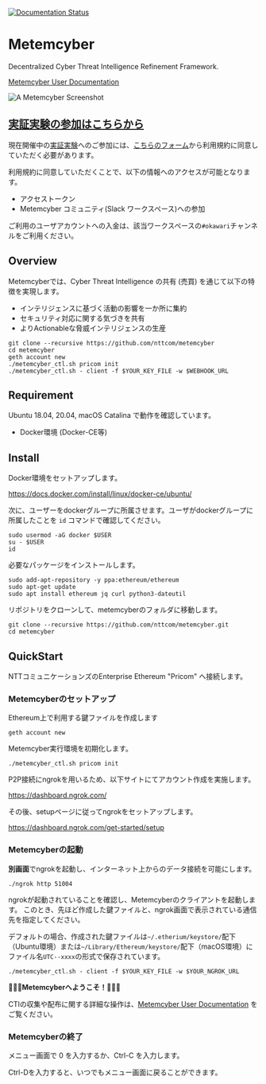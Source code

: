 [![Documentation Status](https://readthedocs.org/projects/metemcyber/badge/?version=latest)](https://metemcyber.readthedocs.io/ja/latest/?badge=latest)

# Metemcyber

Decentralized Cyber Threat Intelligence Refinement Framework.

[Metemcyber User Documentation](https://docs.google.com/document/d/1RL_0hDulTSuogskajhyv--eHGTsOiO6g2WLE4nTned4/edit?usp=sharing)

![A Metemcyber Screenshot](screenshot.png)

## [実証実験の参加はこちらから](https://forms.office.com/Pages/ResponsePage.aspx?id=Mu8pprpnpkeOs-xDk1ZE_FdfnH75qvpDtqTkNo9NCzRUN1hRM1lIVVZCTUU3V1VJVjhFWEtQSDFMNy4u)

現在開催中の[実証実験](https://www.ntt.com/about-us/press-releases/news/article/2020/1006_2.html)へのご参加には、[こちらのフォーム](https://forms.office.com/Pages/ResponsePage.aspx?id=Mu8pprpnpkeOs-xDk1ZE_FdfnH75qvpDtqTkNo9NCzRUN1hRM1lIVVZCTUU3V1VJVjhFWEtQSDFMNy4u)から利用規約に同意していただく必要があります。

利用規約に同意していただくことで、以下の情報へのアクセスが可能となります。

 - アクセストークン
 - Metemcyber コミュニティ(Slack ワークスペース)への参加

ご利用のユーザアカウントへの入金は、該当ワークスペースの`#okawari`チャンネルをご利用ください。

## Overview

Metemcyberでは、Cyber Threat Intelligence の共有 (売買) を通じて以下の特徴を実現します。

- インテリジェンスに基づく活動の影響を一か所に集約
- セキュリティ対応に関する気づきを共有
- よりActionableな脅威インテリジェンスの生産

```
git clone --recursive https://github.com/nttcom/metemcyber
cd metemcyber
geth account new
./metemcyber_ctl.sh pricom init 
./metemcyber_ctl.sh - client -f $YOUR_KEY_FILE -w $WEBHOOK_URL
```

## Requirement

Ubuntu 18.04, 20.04, macOS Catalina で動作を確認しています。

- Docker環境 (Docker-CE等)

## Install

Docker環境をセットアップします。

https://docs.docker.com/install/linux/docker-ce/ubuntu/


次に、ユーザーをdockerグループに所属させます。ユーザがdockerグループに所属したことを `id` コマンドで確認してください。

```
sudo usermod -aG docker $USER
su - $USER
id
```

必要なパッケージをインストールします。
```
sudo add-apt-repository -y ppa:ethereum/ethereum
sudo apt-get update
sudo apt install ethereum jq curl python3-dateutil
```

リポジトリをクローンして、metemcyberのフォルダに移動します。
```
git clone --recursive https://github.com/nttcom/metemcyber.git
cd metemcyber
```

## QuickStart

NTTコミュニケーションズのEnterprise Ethereum "Pricom" へ接続します。

### Metemcyberのセットアップ

Ethereum上で利用する鍵ファイルを作成します
```
geth account new
```

Metemcyber実行環境を初期化します。
```
./metemcyber_ctl.sh pricom init
```

P2P接続にngrokを用いるため、以下サイトにてアカウント作成を実施します。

https://dashboard.ngrok.com/

その後、setupページに従ってngrokをセットアップします。

https://dashboard.ngrok.com/get-started/setup


### Metemcyberの起動

**別画面**でngrokを起動し、インターネット上からのデータ接続を可能にします。
```
./ngrok http 51004
```

ngrokが起動されていることを確認し、Metemcyberのクライアントを起動します。
このとき、先ほど作成した鍵ファイルと、ngrok画面で表示されている通信先を指定してください。

デフォルトの場合、作成された鍵ファイルは`~/.etherium/keystore/`配下（Ubuntu環境）または`~/Library/Ethereum/keystore/`配下（macOS環境）にファイル名`UTC--xxxx`の形式で保存されています。

```
./metemcyber_ctl.sh - client -f $YOUR_KEY_FILE -w $YOUR_NGROK_URL
```

**🎉🎉🎉Metemcyberへようこそ！🎉🎉🎉**

CTIの収集や配布に関する詳細な操作は、[Metemcyber User Documentation](https://docs.google.com/document/d/1RL_0hDulTSuogskajhyv--eHGTsOiO6g2WLE4nTned4/edit?usp=sharing) をご覧ください。

### Metemcyberの終了
メニュー画面で 0 を入力するか、Ctrl-C を入力します。

Ctrl-Dを入力すると、いつでもメニュー画面に戻ることができます。

